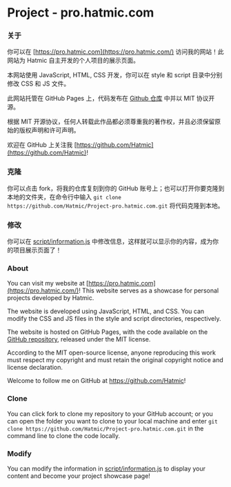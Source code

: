 # Project - pro.hatmic.com

### 关于

你可以在 [https://pro.hatmic.com](https://pro.hatmic.com/) 访问我的网站！此网站为 Hatmic 自主开发的个人项目的展示页面。

本网站使用 JavaScript, HTML, CSS 开发，你可以在 style 和 script 目录中分别修改 CSS 和 JS 文件。

此网站托管在 GitHub Pages 上，代码发布在 [Github 仓库](https://github.com/Hatmic/Project-pro.hatmic.com) 中并以 MIT 协议开源。

根据 MIT 开源协议，任何人转载此作品都必须尊重我的著作权，并且必须保留原始的版权声明和许可声明。

欢迎在 GitHub 上关注我 [https://github.com/Hatmic](https://github.com/Hatmic)!

### 克隆

你可以点击 fork，将我的仓库复刻到你的 GitHub 账号上；也可以打开你要克隆到本地的文件夹，在命令行中输入 `git clone https://github.com/Hatmic/Project-pro.hatmic.com.git` 将代码克隆到本地。

### 修改

你可以在 [script/information.js](https://github.com/Hatmic/Project-pro.hatmic.com/blob/main/script/information.js) 中修改信息，这样就可以显示你的内容，成为你的项目展示页面了！

### About

You can visit my website at [https://pro.hatmic.com](https://pro.hatmic.com/)! This website serves as a showcase for personal projects developed by Hatmic.

The website is developed using JavaScript, HTML, and CSS. You can modify the CSS and JS files in the style and script directories, respectively.

The website is hosted on GitHub Pages, with the code available on the [GitHub repository](https://github.com/Hatmic/Project-pro.hatmic.com), released under the MIT license.

According to the MIT open-source license, anyone reproducing this work must respect my copyright and must retain the original copyright notice and license declaration.

Welcome to follow me on GitHub at https://github.com/Hatmic!

### Clone

You can click fork to clone my repository to your GitHub account; or you can open the folder you want to clone to your local machine and enter `git clone https://github.com/Hatmic/Project-pro.hatmic.com.git` in the command line to clone the code locally.

### Modify

You can modify the information in [script/information.js](https://github.com/Hatmic/Project-pro.hatmic.com/blob/main/script/information.js) to display your content and become your project showcase page!
